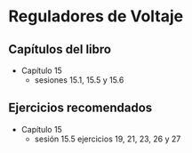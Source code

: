 # Reguladores de Voltaje

## Capítulos del libro
- Capítulo 15
   - sesiones 15.1, 15.5 y 15.6
   
## Ejercicios recomendados
- Capítulo 15
  - sesión 15.5 ejercicios 19, 21, 23, 26 y 27
